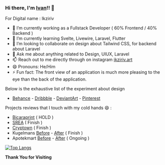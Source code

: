 ### Hi there, I'm [Ivan](https://www.ikziriv.com)!! 👋
For Digital name : Ikziriv

- 🔭 I’m currently working as a Fullstack Developer ( 60% Frontend / 40% Backend )
- 🌱 I’m currently learning Svelte, Livewire, Laravel, Flutter
- 👯 I’m looking to collaborate on design about Tailwind CSS, for backend about Laravel
- 💬 Ask me about anything related to Design, UIUX, Laravel
- 📫 Reach out to me directly through on instagram [ikziriv.art](https://www.instagram.com/ikziriv.art)
- 😄 Pronouns: He/Him
- ⚡ Fun fact: The front view of an application is much more pleasing to the eye than the back of the application.

Below is the exhaustive list of the experiment about design
- [Behance](https://www.behance.net/ikziriv) - [Dribbble](https://dribbble.com/Ikziriv) - [DeviantArt](https://www.deviantart.com/ikzirivart) - [Pinterest](https://www.pinterest.com/Ikziriv/)

Projects reviews that I touch with my cold hands 😄 :
- [Bicaraprint](http://phplaravel-478346-1675448.cloudwaysapps.com/) ( HOLD )
- [SREA](http://phplaravel-478346-1761094.cloudwaysapps.com/) ( Finish )
- [Cryptown](http://phplaravel-478346-1761820.cloudwaysapps.com/) ( Finish )
- Kugelmans [Before](https://www.kugelmans.com/) - [After](http://phplaravel-478346-1938053.cloudwaysapps.com/) ( Finish )
- Apotekmart [Before](http://www.apotekmart.com/) - [After](http://phplaravel-478346-1938053.cloudwaysapps.com/) ( Ongoing )

[![Top Langs](https://github-readme-stats.vercel.app/api/wakatime/?username=Ikziriv&hide=html,css,php,blade&langs_count=4&layout=compact)](https://github.com/anuraghazra/github-readme-stats)


<b>Thank You for Visiting</b>

<!--
**Ikziriv/ikziriv** is a ✨ _special_ ✨ repository because its `README.md` (this file) appears on your GitHub profile.
Here are some ideas to get you started:
- 🤔 I’m looking for help with building an frontend using Tailwind CSS
-->
